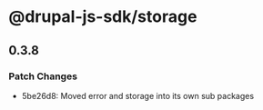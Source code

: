 # @drupal-js-sdk/storage

## 0.3.8

### Patch Changes

- 5be26d8: Moved error and storage into its own sub packages
